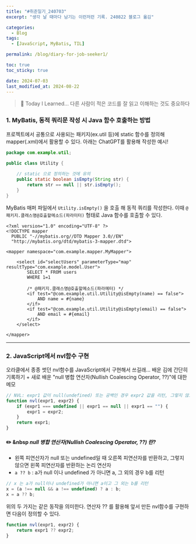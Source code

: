 ```yaml
---
title: "#취준일기_240703"
excerpt: "생각 날 때마다 남기는 이런저런 기록. 240822 블로그 옮김"

categories:
  - Blog
tags:
  - [JavaScript, MyBatis, TIL]

permalink: /blog/diary-for-job-seeker1/

toc: true
toc_sticky: true

date: 2024-07-03
last_modified_at: 2024-08-22
---
```


>🌱 Today I Learned... 
다른 사람이 적은 코드를 잘 읽고 이해하는 것도 중요하다

### 1. MyBatis, 동적 쿼리문 작성 시 Java 함수 호출하는 방법

프로젝트에서 공통으로 사용되는 패키지(ex.util 등)에 static 함수를 정의해 mapper(.xml)에서 활용할 수 있다.
아래는 ChatGPT를 활용해 작성한 예시!

~~~java
package com.example.util;

public class Utility {
	
    // static 으로 정의하는 것에 유의
    public static boolean isEmpty(String str) {
        return str == null || str.isEmpty();
    }
}
~~~

MyBatis 매퍼 파일에서 `Utility.isEmpty()` 을 호출 해 동적 쿼리를 작성한다.
이때 `@패키지.클래스명@호출할메소드(파라미터)` 형태로 Java 함수를 호출할 수 있다.

~~~
<?xml version="1.0" encoding="UTF-8" ?>
<!DOCTYPE mapper
  PUBLIC "-//mybatis.org//DTD Mapper 3.0//EN"
  "http://mybatis.org/dtd/mybatis-3-mapper.dtd">

<mapper namespace="com.example.mapper.MyMapper">
  
    <select id="selectUsers" parameterType="map" resultType="com.example.model.User">
        SELECT * FROM users
        WHERE 1=1
        
        /* @패키지.클래스명@호출할메소드(파라메터) */
        <if test="@com.example.util.Utility@isEmpty(name) == false">
            AND name = #{name}
        </if>
        <if test="@com.example.util.Utility@isEmpty(email) == false">
            AND email = #{email}
        </if>
    </select>
  
</mapper>

~~~

<hr/>

### 2. JavaScript에서 nvl함수 구현

오라클에서 종종 썻던 nvl함수를 JavaScript에서 구현해서 쓰길래... 배운 김에 간단히 기록하기 + 새로 배운 "null 병합 연산자(Nullish Coalescing Operator, ??)"에 대한 메모

~~~JavaScript
// NVL: expr1 값이 null(undefined) 또는 공백인 경우 expr2 값을 리턴, 그렇지 않으면 expr1 값을 리턴
function nvl(expr1, expr2) {
	if (expr1 === undefined || expr1 == null || expr1 == "") {
		expr1 = expr2;
	}
	return expr1;
}
~~~

#### ✏️ &nbsp *null 병합 연산자(Nullish Coalescing Operator, ??) 란?*

- 왼쪽 피연산자가 null 또는 undefined일 때 오른쪽 피연산자를 반환하고, 그렇지 않으면 왼쪽 피연산자를 반환하는 논리 연산자
- `a ?? b` : a가 null 이나 undefined 가 아니면 a, 그 외의 경우 b를 리턴

~~~JavaScript
// x 는 a가 null이나 undefined가 아니면 a이고 그 외는 b를 리턴
x = (a !== null && a !== undefined) ? a : b;
x = a ?? b;
~~~

위의 두 가지는 같은 동작을 의미한다. 
연산자 ?? 를 활용해 앞서 만든 nvl함수를 구현하면 다음이 정의할 수 있다.

~~~JavaScript
function nvl(expr1, expr2) {
    return expr1 ?? expr2;
}
~~~
